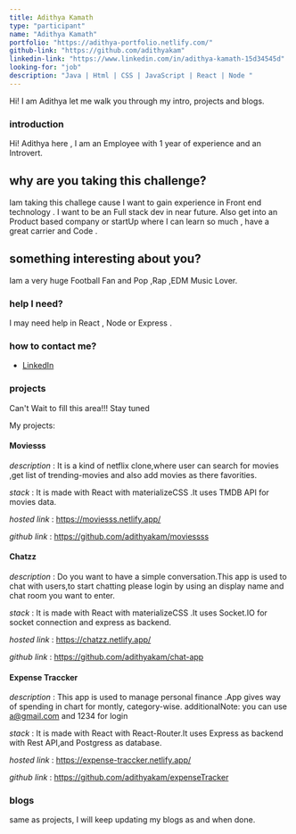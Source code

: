 ```yaml
---
title: Adithya Kamath
type: "participant"
name: "Adithya Kamath"
portfolio: "https://adithya-portfolio.netlify.com/"
github-link: "https://github.com/adithyakam"
linkedin-link: "https://www.linkedin.com/in/adithya-kamath-15d34545d"
looking-for: "job"
description: "Java | Html | CSS | JavaScript | React | Node "
---
```


Hi! I am Adithya let me walk you through my intro, projects and blogs.

### introduction

Hi! Adithya here , I am an Employee with 1 year of experience and an Introvert.

## why are you taking this challenge?

Iam taking this challege cause I want to gain experience in Front end technology . I want to be an Full stack dev in near future.
Also get into an Product based company or startUp where I can learn so much , have a great carrier and Code .

## something interesting about you?

Iam a very huge Football Fan and Pop ,Rap ,EDM Music Lover.

### help I need?

I may need help in React , Node or Express .

### how to contact me?

- [LinkedIn](https://www.linkedin.com/in/adithya-kamath-15d34545d)

### projects

Can't Wait to fill this area!!! Stay tuned

My projects:

#### Moviesss

_description_ : It is a kind of netflix clone,where user can search for movies ,get list of trending-movies and also add movies as there favorities.

_stack_ : It is made with React with materializeCSS .It uses TMDB API for movies data.

_hosted link_ : https://moviesss.netlify.app/

_github link_ : https://github.com/adithyakam/moviessss

#### Chatzz

_description_ : Do you want to have a simple conversation.This app is used to chat with users,to start chatting please login by using an display name and chat room you want to enter.

_stack_ : It is made with React with materializeCSS .It uses Socket.IO for socket connection and express as backend.

_hosted link_ : https://chatzz.netlify.app/

_github link_ : https://github.com/adithyakam/chat-app

#### Expense Traccker

_description_ : This app is used to manage personal finance .App gives way of spending in chart for montly, category-wise.
additionalNote: you can use a@gmail.com and 1234 for login

_stack_ : It is made with React with React-Router.It uses Express as backend with Rest API,and Postgress as database.

_hosted link_ : https://expense-traccker.netlify.app/

_github link_ : https://github.com/adithyakam/expenseTracker

### blogs

same as projects, I will keep updating my blogs as and when done.

<!-- #### why I liked GraphQL over REST?

_description_ I will write something really nice here so that you feel like reading my blog.

_link_ https://dev.to/some-imaginary-link -->
